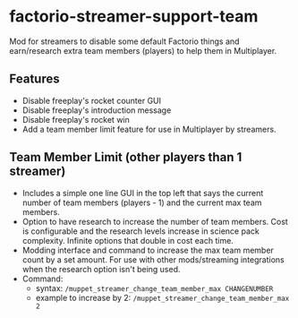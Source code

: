 # factorio-streamer-support-team
Mod for streamers to disable some default Factorio things and earn/research extra team members (players) to help them in Multiplayer.


Features
-----------
- Disable freeplay's rocket counter GUI
- Disable freeplay's introduction message
- Disable freeplay's rocket win
- Add a team member limit feature for use in Multiplayer by streamers.


Team Member Limit (other players than 1 streamer)
------------
- Includes a simple one line GUI in the top left that says the current number of team members (players - 1) and the current max team members.
- Option to have research to increase the number of team members. Cost is configurable and the research levels increase in science pack complexity. Infinite options that double in cost each time.
- Modding interface and command to increase the max team member count by a set amount. For use with other mods/streaming integrations when the research option isn't being used.
- Command:
    - syntax: `/muppet_streamer_change_team_member_max CHANGENUMBER`
    - example to increase by 2: `/muppet_streamer_change_team_member_max 2`